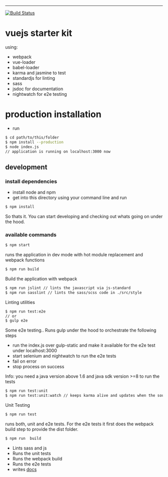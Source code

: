 ----

[![Build Status](https://codeship.com/projects/8a745f30-adbb-0134-8527-36e7a5ec89be/status?branch=master)](https://app.codeship.com/projects/192558)

# vuejs starter kit
using:
* webpack
* vue-loader
* babel-loader
* karma and jasmine to test
* standardjs for linting
* sass
* jsdoc for documentation
* nightwatch for e2e testing

# production installation
* run
```bash
$ cd path/to/this/folder
$ npm install --production
$ node index.js
// application is running on localhost:3000 now
```

## development

### install dependencies
* install node and npm 
* get into this directory using your command line and run

```bash
$ npm install
```
So thats it. You can start developing and checking out whats going on under the hood.

### available commands

```bash
$ npm start
```
runs the application in dev mode with hot module replacement and webpack functions


```bash
$ npm run build
```
Build the application with webpack


```bash
$ npm run jslint // lints the javascript via js-standard
$ npm run sasslint // lints the sass/scss code in ./src/style
```

Linting utilities


```bash
$ npm run test:e2e
// or
$ gulp e2e
```
Some e2e testing.. Runs gulp under the hood to orchestrate the following steps
* run the index.js over gulp-static and make it available for the e2e test under localhost:3000
* start selenium and nightwatch to run the e2e tests
* fail on error
* stop process on success

Info: you need a java version above 1.6 and java sdk version >=8 to run the tests

```bash
$ npm run test:unit
$ npm run test:unit:watch // keeps karma alive and updates when the sources is updatet 
```
Unit Testing

```bash
$ npm run test
```
runs both, unit and e2e tests. For the e2e tests it first does the webpack build step to provide the dist folder.

```bash
$ npm run  build
```
* Lints sass and js
* Runs the unit tests
* Runs the webpack build
* Runs the e2e tests
* writes [docs](./docs/jsdoc/api.md)
